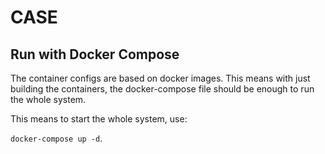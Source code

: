 # CASE 

## Run with Docker Compose
The container configs are based on docker images. This means with just building the containers, the docker-compose file should be enough to run the whole system.

This means to start the whole system, use: 

`docker-compose up -d`.